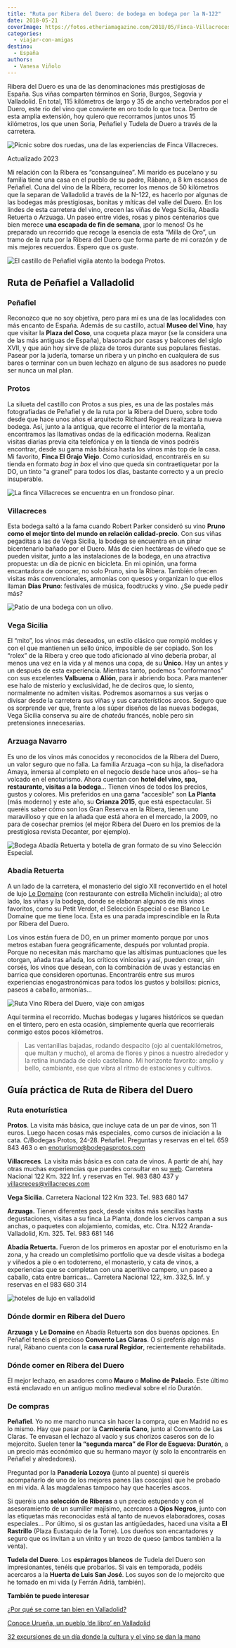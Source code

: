 ```yaml
---
title: "Ruta por Ribera del Duero: de bodega en bodega por la N-122"
date: 2018-05-21
coverImage: https://fotos.etheriamagazine.com/2018/05/Finca-Villacreces.jpg
categories: 
  - viajar-con-amigas
destino: 
  - España
authors: 
  - Vanesa Viñolo
---
```


Ribera del Duero es una de las denominaciones más prestigiosas de España. Sus viñas 
comparten términos en Soria, Burgos, Segovia y Valladolid. En total, 115 kilómetros de 
largo y 35 de ancho vertebrados por el Duero, este río del vino que convierte en oro 
todo lo que toca. Dentro de esta amplia extensión, hoy quiero que recorramos juntos unos 
15 kilómetros, los que unen Soria, Peñafiel y Tudela de Duero a través de la carretera. 

![Picnic sobre dos ruedas, una de las experiencias de Finca Villacreces.](https://fotos.etheriamagazine.com/2018/05/picnic-Finca-Villacreces.jpg "Picnic sobre dos ruedas, una de las experiencias de © Finca Villacreces.")

Actualizado 2023 

Mi relación con la Ribera es “consanguínea”. Mi marido es pucelano y su familia tiene 
una casa en el pueblo de su padre, Rábano, a 8 km escasos de Peñafiel. Cuna del vino de 
la Ribera, recorrer los menos de 50 kilómetros que la separan de Valladolid a través de 
la N-122, es hacerlo por algunas de las bodegas más prestigiosas, bonitas y míticas del 
valle del Duero. En los lindes de esta carretera del vino, crecen las viñas de Vega 
Sicilia, Abadía Retuerta o Arzuaga. Un paseo entre vides, rosas y pinos centenarios que 
bien merece **una escapada de fin de semana**, ¡por lo menos! Os he preparado un 
recorrido que recoge la esencia de esta “Milla de Oro”, un tramo de la ruta por la 
Ribera del Duero que forma parte de mi corazón y de mis mejores recuerdos. Espero que os 
guste. 

![El castillo de Peñafiel vigila atento la bodega Protos.](https://fotos.etheriamagazine.com/2018/05/Protos-vista-aerea-e1561365532457.jpg "El castillo de Peñafiel vigila atento la bodega Protos.")

## Ruta de Peñafiel a Valladolid

### Peñafiel

Reconozco que no soy objetiva, pero para mí es una de las localidades con más encanto de 
España. Además de su castillo, actual **Museo del Vino**, hay que visitar la **Plaza del 
Coso**, una coqueta plaza mayor (se la considera una de las más antiguas de España), 
blasonada por casas y balcones del siglo XVII, y que aún hoy sirve de plaza de toros 
durante sus populares fiestas. Pasear por la judería, tomarse un ribera y un pincho en 
cualquiera de sus bares o terminar con un buen lechazo en alguno de sus asadores no 
puede ser nunca un mal plan. 

### Protos

La silueta del castillo con Protos a sus pies, es una de las postales más fotografiadas 
de Peñafiel y de la ruta por la Ribera del Duero, sobre todo desde que hace unos años el 
arquitecto Richard Rogers realizara la nueva bodega. Así, junto a la antigua, que 
recorre el interior de la montaña, encontramos las llamativas ondas de la edificación 
moderna. Realizan visitas diarias previa cita telefónica y en la tienda de vinos podréis 
encontrar, desde su gama más básica hasta los vinos más top de la casa. Mi favorito, 
**Finca El Grajo Viejo**. Como curiosidad, encontraréis en su tienda en formato _bag in 
box_ el vino que queda sin contraetiquetar por la DO, un tinto "a granel" para todos los 
días, bastante correcto y a un precio insuperable. 

![La finca Villacreces se encuentra en un frondoso pinar.](https://fotos.etheriamagazine.com/2018/05/Villacreces-e1561365617301.jpg "La finca Villacreces se encuentra en un frondoso pinar.")

### Villacreces

Esta bodega saltó a la fama cuando Robert Parker consideró su vino **Pruno como el mejor 
tinto del mundo en relación calidad-precio**. Con sus viñas pegaditas a las de Vega 
Sicilia, la bodega se encuentra en un pinar bicentenario bañado por el Duero. Más de 
cien hectáreas de viñedo que se pueden visitar, junto a las instalaciones de la bodega, 
en una atractiva propuesta: un día de picnic en bicicleta. En mi opinión, una forma 
encantadora de conocer, no solo Pruno, sino la Ribera. También ofrecen visitas más 
convencionales, armonías con quesos y organizan lo que ellos llaman **Días Pruno**: 
festivales de música, foodtrucks y vino. ¿Se puede pedir más? 

![Patio de una bodega con un olivo.](https://fotos.etheriamagazine.com/2018/05/Villacreces-032-e1561365648592.jpg "Bodegas de Ribera del Duero")

### Vega Sicilia

El “mito”, los vinos más deseados, un estilo clásico que rompió moldes y con el que 
mantienen un sello único, imposible de ser copiado. Son los “rolex” de la Ribera y creo 
que todo aficionado al vino debería probar, al menos una vez en la vida y al menos una 
copa, de su **Único**. Hay un antes y un después de esta experiencia. Mientras tanto, 
podemos “conformarnos” con sus excelentes **Valbuena** o **Alión**, para ir abriendo 
boca. Para mantener ese halo de misterio y exclusividad, he de deciros que, lo siento, 
normalmente no admiten visitas. Podremos asomarnos a sus verjas o divisar desde la 
carretera sus viñas y sus característicos arcos. Seguro que os sorprende ver que, frente 
a los súper diseños de las nuevas bodegas, Vega Sicilia conserva su aire de _chateâu_ 
francés, noble pero sin pretensiones innecesarias. 

### Arzuaga Navarro

Es uno de los vinos más conocidos y reconocidos de la Ribera del Duero, un valor seguro 
que no falla. La familia Arzuaga –con su hija, la diseñadora Amaya, inmersa al completo 
en el negocio desde hace unos años– se ha volcado en el enoturismo. Ahora cuentan con 
**hotel del vino, spa, restaurante, visitas a la bodega**… Tienen vinos de todos los 
precios, gustos y colores. Mis preferidos en una gama “accesible” son **La Planta** (más 
moderno) y este año, su **Crianza 2015**, que está espectacular. Si queréis saber cómo 
son los Gran Reserva en la Ribera, tienen uno maravilloso y que en la añada que está 
ahora en el mercado, la 2009, no para de cosechar premios (el mejor Ribera del Duero en 
los premios de la prestigiosa revista Decanter, por ejemplo). 

![Bodega Abadía Retuerta y botella de gran formato de su vino Selección Especial.](https://fotos.etheriamagazine.com/2018/05/Le-domaine-bodega-Abadia-Retuerta.jpg "Bodega Abadía Retuerta y botella de gran formato de su vino Selección Especial. © SG")

### Abadía Retuerta

A un lado de la carretera, el monasterio del siglo XII reconvertido en el hotel de lujo [Le 
Domaine](https://etheriamagazine.com/2019/11/13/viajes-romanticos-hotel-le-domaine-abadia-retuerta-valladolid/) 
(con restaurante con estrella Michelin incluida); al otro lado, las viñas y la bodega, 
donde se elaboran algunos de mis vinos favoritos, como su Petit Verdot, el Selección 
Especial o ese Blanco Le Domaine que me tiene loca. Esta es una parada imprescindible en 
la Ruta por Ribera del Duero. 

Los vinos están fuera de DO, en un primer momento porque por unos metros estaban fuera 
geográficamente, después por voluntad propia. Porque no necesitan más marchamo que las 
altísimas puntuaciones que les otorgan, añada tras añada, los críticos vinícolas y así, 
pueden crear, sin corsés, los vinos que desean, con la combinación de uvas y estancias 
en barrica que consideren oportunas. Encontraréis entre sus muros experiencias 
enogastronómicas para todos los gustos y bolsillos: picnics, paseos a caballo, armonías… 

![Ruta Vino Ribera del Duero, viaje con amigas](https://fotos.etheriamagazine.com/2018/05/Protos-vinedo_protos-e1561365688108.jpg "En otoño los viñedos conforman un paisaje donde los verdes, ocres y amarillos se confunden.")

Aquí termina el recorrido. Muchas bodegas y lugares históricos se quedan en el tintero, 
pero en esta ocasión, simplemente quería que recorrierais conmigo estos pocos 
kilómetros. 

> Las ventanillas bajadas, rodando despacito (ojo al cuentakilómetros, que multan y 
> mucho), el aroma de flores y pinos a nuestro alrededor y la retina inundada de cielo 
> castellano. Mi horizonte favorito: amplio y bello, cambiante, ese que vibra al ritmo de 
> estaciones y cultivos. 

## Guía práctica de Ruta de Ribera del Duero

### Ruta enoturística

**Protos**. La visita más básica, que incluye cata de un par de vinos, son 11 euros. 
Luego hacen cosas más especiales, como cursos de iniciación a la cata. C/Bodegas Protos, 
24-28. Peñafiel. Preguntas y reservas en el tel. 659 843 463 o en 
enoturismo@bodegasprotos.com 

**Villacreces**. La visita más básica es con cata de vinos. A partir de ahí, hay otras 
muchas experiencias que puedes consultar en su [web](http://www.villacreces.com/). 
Carretera Nacional 122 Km. 322 Inf. y reservas en Tel. 983 680 437 y 
villacreces@villacreces.com 

**Vega Sicilia.** Carretera Nacional 122 Km 323. Tel. 983 680 147 

**Arzuaga.** Tienen diferentes pack, desde visitas más sencillas hasta degustaciones, 
visitas a su finca La Planta, donde los ciervos campan a sus anchas, o paquetes con 
alojamiento, comidas, etc. Ctra. N.122 Aranda-Valladolid, Km. 325. Tel. 983 681 146 

**Abadía Retuerta.** Fueron de los primeros en apostar por el enoturismo en la zona, y 
ha creado un completísimo portfolio que va desde visitas a bodega y viñedos a pie o en 
todoterreno, el monasterio, y cata de vinos, a experiencias que se completan con una 
aperitivo campero, un paseo a caballo, cata entre barricas… Carretera Nacional 122, km. 
332,5. Inf. y reservas en el 983 680 314 

![hoteles de lujo en valladolid](https://fotos.etheriamagazine.com/2018/05/Le-Domaine-vinedos.jpg "Hotel Le Domaine en Abadía Retuerta y sus viñedos. © SG")

### Dónde dormir en Ribera del Duero

**Arzuaga** y **Le Domaine** en Abadía Retuerta son dos buenas opciones. En Peñafiel 
tenéis el precioso **Convento Las Claras**. O si preferís algo más rural, Rábano cuenta 
con la **casa rural Regidor**, recientemente rehabilitada. 

### Dónde comer en Ribera del Duero

El mejor lechazo, en asadores como **Mauro** o **Molino de Palacio**. Este último está 
enclavado en un antiguo molino medieval sobre el río Duratón. 

### De compras

**Peñafiel**. Yo no me marcho nunca sin hacer la compra, que en Madrid no es lo mismo. 
Hay que pasar por la **Carnicería Cano**, junto al Convento de Las Claras. Te envasan el 
lechazo al vacío y sus chorizos caseros son de lo mejorcito. Suelen tener **la “segunda 
marca” de Flor de Esgueva: Duratón**, a un precio más económico que su hermano mayor (y 
solo la encontraréis en Peñafiel y alrededores). 

Preguntad por la **Panadería Lozoya** (junto al puente) si queréis acompañarlo de uno de 
los mejores panes (las coscojas) que he probado en mi vida. A las magdalenas tampoco hay 
que hacerles ascos. 

Si queréis una **selección de Riberas** a un precio estupendo y con el asesoramiento de 
un sumiller majísimo, acercaros a **Ojos Negros**, junto con las etiquetas más 
reconocidas está al tanto de nuevos elaboradores, cosas especiales… Por último, si os 
gustan las antigüedades, haced una visita a **El Rastrillo** (Plaza Eustaquio de la 
Torre). Los dueños son encantadores y seguro que os invitan a un vinito y un trozo de 
queso (ambos también a la venta). 

**Tudela del Duero**. Los **espárragos blancos** de Tudela del Duero son impresionantes, 
tenéis que probarlos. Si vais en temporada, podéis acercaros a la **Huerta de Luis San 
José**. Los suyos son de lo mejorcito que he tomado en mi vida (y Ferrán Adriá, 
también). 

**También te puede interesar** 

[¿Por qué se come tan bien en 
Valladolid?](https://etheriamagazine.com/2019/01/31/bares-imprescindibles-finde-valladolid/) 

[Conoce Urueña, un pueblo ‘de libro’ en 
Valladolid](https://etheriamagazine.com/2020/05/22/viajes-por-espana-uruena-un-pueblo-de-libro-en-valladolid/) 

[32 excursiones de un día donde la cultura y el vino se dan la 
mano](https://etheriamagazine.com/2021/04/13/32-excursiones-de-un-dia-en-rutas-vino-espana/)
